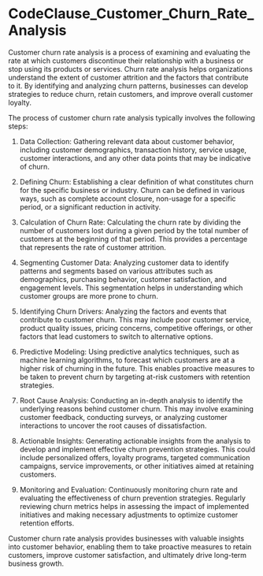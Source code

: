 # CodeClause_Customer_Churn_Rate_Analysis

Customer churn rate analysis is a process of examining and evaluating the rate at which customers discontinue their relationship with a business or stop using its products or services. Churn rate analysis helps organizations understand the extent of customer attrition and the factors that contribute to it. By identifying and analyzing churn patterns, businesses can develop strategies to reduce churn, retain customers, and improve overall customer loyalty.

The process of customer churn rate analysis typically involves the following steps:

1. Data Collection: Gathering relevant data about customer behavior, including customer demographics, transaction history, service usage, customer interactions, and any other data points that may be indicative of churn.

2. Defining Churn: Establishing a clear definition of what constitutes churn for the specific business or industry. Churn can be defined in various ways, such as complete account closure, non-usage for a specific period, or a significant reduction in activity.

3. Calculation of Churn Rate: Calculating the churn rate by dividing the number of customers lost during a given period by the total number of customers at the beginning of that period. This provides a percentage that represents the rate of customer attrition.

4. Segmenting Customer Data: Analyzing customer data to identify patterns and segments based on various attributes such as demographics, purchasing behavior, customer satisfaction, and engagement levels. This segmentation helps in understanding which customer groups are more prone to churn.

5. Identifying Churn Drivers: Analyzing the factors and events that contribute to customer churn. This may include poor customer service, product quality issues, pricing concerns, competitive offerings, or other factors that lead customers to switch to alternative options.

6. Predictive Modeling: Using predictive analytics techniques, such as machine learning algorithms, to forecast which customers are at a higher risk of churning in the future. This enables proactive measures to be taken to prevent churn by targeting at-risk customers with retention strategies.

7. Root Cause Analysis: Conducting an in-depth analysis to identify the underlying reasons behind customer churn. This may involve examining customer feedback, conducting surveys, or analyzing customer interactions to uncover the root causes of dissatisfaction.

8. Actionable Insights: Generating actionable insights from the analysis to develop and implement effective churn prevention strategies. This could include personalized offers, loyalty programs, targeted communication campaigns, service improvements, or other initiatives aimed at retaining customers.

9. Monitoring and Evaluation: Continuously monitoring churn rate and evaluating the effectiveness of churn prevention strategies. Regularly reviewing churn metrics helps in assessing the impact of implemented initiatives and making necessary adjustments to optimize customer retention efforts.

Customer churn rate analysis provides businesses with valuable insights into customer behavior, enabling them to take proactive measures to retain customers, improve customer satisfaction, and ultimately drive long-term business growth.
